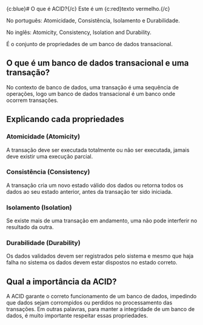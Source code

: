 {c:blue}# O que é ACID?{/c}
Este é um {c:red}texto vermelho.{/c}

No português: Atomicidade, Consistência, Isolamento e Durabilidade.

No inglês: Atomicity, Consistency, Isolation and Durability.

É o conjunto de propriedades de um banco de dados transacional.

## O que é um banco de dados transacional e uma transação?

No contexto de banco de dados, uma transação é uma sequência de operações, logo um banco de dados transacional é um banco onde ocorrem transações.

## Explicando cada propriedades

### Atomicidade (Atomicity)

A transação deve ser executada totalmente ou não ser executada, jamais deve existir uma execução parcial.

### Consistência (Consistency)

A transação cria um novo estado válido dos dados ou retorna todos os dados ao seu estado anterior, antes da transação ter sido iniciada.

### Isolamento (Isolation)

Se existe mais de uma transação em andamento, uma não pode interferir no resultado da outra.

### Durabilidade (Durability)

Os dados validados devem ser registrados pelo sistema e mesmo que haja falha no sistema os dados devem estar dispostos no estado correto.

## Qual a importância da ACID?

A ACID garante o correto funcionamento de um banco de dados, impedindo que dados sejam corrompidos ou perdidos no processamento das transações. Em outras palavras, para manter a integridade de um banco de dados, é muito importante respeitar essas propriedades.
